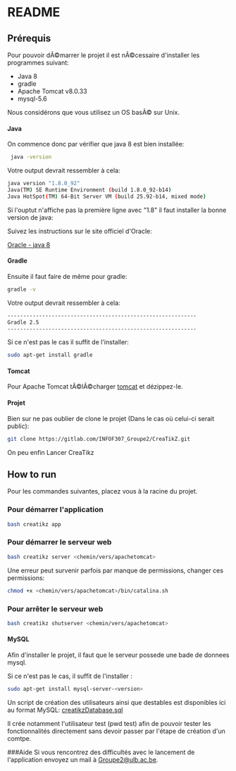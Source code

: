 # README #

## Prérequis ##

Pour pouvoir dÃ©marrer le projet il est nÃ©cessaire d'installer les programmes
suivant:

* Java 8
* gradle
* Apache Tomcat v8.0.33
* mysql-5.6

Nous considérons que vous utilisez un OS basÃ© sur Unix.

#### Java

On commence donc par vérifier que java 8 est bien installée:

```bash
 java -version
 ```

Votre output devrait ressembler à cela:

```bash 
java version "1.8.0_92"
Java(TM) SE Runtime Environment (build 1.8.0_92-b14)
Java HotSpot(TM) 64-Bit Server VM (build 25.92-b14, mixed mode)
```

Si l'ouptut n'affiche pas la première ligne avec "1.8" il faut installer la bonne version de java:

Suivez les instructions sur le site officiel d'Oracle:

[Oracle - java 8](https://docs.oracle.com/javase/8/docs/technotes/guides/install/install_overview.html)

#### Gradle

Ensuite il faut faire de même pour gradle:

```bash
gradle -v
```

Votre output devrait ressembler à cela:


```bash
------------------------------------------------------------
Gradle 2.5
------------------------------------------------------------
```

Si ce n'est pas le cas il suffit de l'installer:

```bash
sudo apt-get install gradle
```

#### Tomcat

Pour Apache Tomcat tÃ©lÃ©charger 
[tomcat](http://apache.cu.be/tomcat/tomcat-8/v8.0.33/bin/apache-tomcat-8.0.33.zip)
et dézippez-le.

#### Projet

Bien sur ne pas oublier de clone le projet (Dans le cas où celui-ci serait public):

```bash
git clone https://gitlab.com/INFOF307_Groupe2/CreaTikZ.git
```

On peu enfin Lancer CreaTikz

## How to run ##

Pour les commandes suivantes, placez vous à la racine du projet.

### Pour démarrer l'application

```bash
bash creatikz app
```

### Pour démarrer le serveur web

```bash
bash creatikz server <chemin/vers/apachetomcat>
```

Une erreur peut survenir parfois par manque de permissions, changer ces permissions:

```bash
chmod +x <chemin/vers/apachetomcat>/bin/catalina.sh
```

### Pour arrêter le serveur web

```bash
bash creatikz shutserver <chemin/vers/apachetomcat>
```

#### MySQL
Afin d'installer le projet, il faut que le serveur possede une bade de donnees 
mysql.

Si ce n'est pas le cas, il suffit de l'installer :
```bash
sudo apt-get install mysql-server-<version>
```

Un script de création des utilisateurs ainsi que destables est disponibles ici au format MySQL: 
[creatikzDatabase.sql](https://gitlab.com/INFOF307_Groupe2/CreaTikZ/blob/master/resources/creatikzDatabase.sql)

Il crée notamment l'utilisateur test (pwd test) afin de pouvoir tester les fonctionnalités directement sans devoir passer par l'étape de création d'un comtpe.

###Aide
Si vous rencontrez des difficultés avec le lancement de l'application envoyez un mail à Groupe2@ulb.ac.be.
